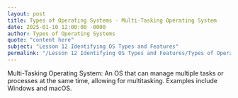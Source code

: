 ```yaml
---
layout: post
title: Types of Operating Systems - Multi-Tasking Operating System
date: 2025-01-10 12:00:00 -0000
author: Types of Operating Systems
quote: "content here"
subject: "Lesson 12 Identifying OS Types and Features"
permalink: "/Lesson 12 Identifying OS Types and Features/Types of Operating Systems/Types of Operating Systems - Multi-Tasking Operating System"
---
```


Multi-Tasking Operating System: An OS that can manage multiple tasks or processes at the same time, allowing for multitasking. Examples include Windows and macOS.
